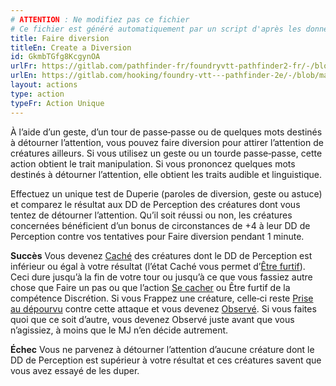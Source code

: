 ```yaml
---
# ATTENTION : Ne modifiez pas ce fichier
# Ce fichier est généré automatiquement par un script d'après les données du module Foundry VTT officiel et de sa traduction
title: Faire diversion
titleEn: Create a Diversion
id: GkmbTGfg8KcgynOA
urlFr: https://gitlab.com/pathfinder-fr/foundryvtt-pathfinder2-fr/-/blob/master/data/actions/GkmbTGfg8KcgynOA.htm
urlEn: https://gitlab.com/hooking/foundry-vtt---pathfinder-2e/-/blob/master/packs/data/actions.db/create-a-diversion.json
layout: actions
type: action
typeFr: Action Unique
---
```

À l’aide d’un geste, d’un tour de passe‑passe ou de quelques mots destinés à détourner l’attention, vous pouvez faire diversion pour attirer l’attention de créatures ailleurs. Si vous utilisez un geste ou un tourde passe‑passe, cette action obtient le trait manipulation. Si vous prononcez quelques mots destinés à détourner l’attention, elle obtient les traits audible et linguistique.

Effectuez un unique test de Duperie (<span data-pf2-action="createADiversion" data-pf2-glyph="A" data-pf2-variant="distracting-words">paroles de diversion, <span data-pf2-action="createADiversion" data-pf2-glyph="A" data-pf2-variant="gesture">geste ou <span data-pf2-action="createADiversion" data-pf2-glyph="A" data-pf2-variant="trick">astuce) et comparez le résultat aux DD de Perception des créatures dont vous tentez de détourner l’attention. Qu’il soit réussi ou non, les créatures concernées bénéficient d’un bonus de circonstances de +4 à leur DD de Perception contre vos tentatives pour Faire diversion pendant 1 minute.

**Succès** Vous devenez [Caché](../conditions/caché.html) des créatures dont le DD de Perception est inférieur ou égal à votre résultat (l’état Caché vous permet d’[Être furtif](être-furtif.html)). Ceci dure jusqu’à la fin de votre tour ou jusqu’à ce que vous fassiez autre chose que Faire un pas ou que l’action [Se cacher](se-cacher.html) ou Être furtif de la compétence Discrétion. Si vous Frappez une créature, celle‑ci reste [Prise au dépourvu](../conditions/pris-au-dépourvu.html) contre cette attaque et vous devenez [Observé](../conditions/observé.html). Si vous faites quoi que ce soit d’autre, vous devenez Observé juste avant que vous n’agissiez, à moins que le MJ n’en décide autrement.

**Échec** Vous ne parvenez à détourner l’attention d’aucune créature dont le DD de Perception est supérieur à votre résultat et ces créatures savent que vous avez essayé de les duper.
